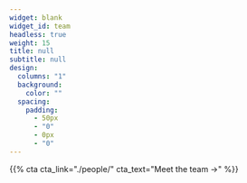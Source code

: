 ```yaml
---
widget: blank
widget_id: team
headless: true
weight: 15
title: null
subtitle: null
design:
  columns: "1"
  background:
    color: ""
  spacing:
    padding:
      - 50px
      - "0"
      - 0px
      - "0"
---
```


{{% cta cta_link="./people/" cta_text="Meet the team →" %}}